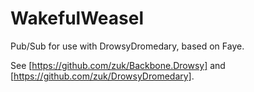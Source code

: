 WakefulWeasel
=============

Pub/Sub for use with DrowsyDromedary, based on Faye.

See [https://github.com/zuk/Backbone.Drowsy] and [https://github.com/zuk/DrowsyDromedary].

